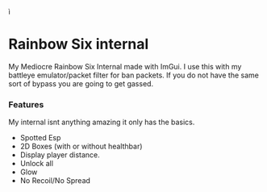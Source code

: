 ì
# Rainbow Six internal

My Mediocre Rainbow Six Internal made with ImGui. I use this with my battleye emulator/packet filter for ban packets. If you do not have the same sort of bypass you are going to get gassed.

### Features

My internal isnt anything amazing it only has the basics.

* Spotted Esp
* 2D Boxes (with or without healthbar)
* Display player distance.
* Unlock all
* Glow
* No Recoil/No Spread


